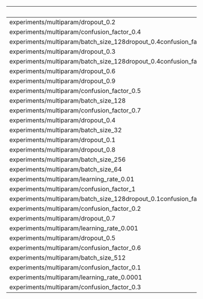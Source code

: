 |                                                                      |   accuracy |     loss |   epoch |
|:---------------------------------------------------------------------|-----------:|---------:|--------:|
| experiments/multiparam/dropout_0.2                                   |  0.843262  | 0.662897 |     112 |
| experiments/multiparam/confusion_factor_0.4                          |  0.758301  | 1.00817  |      47 |
| experiments/multiparam/batch_size_128dropout_0.4confusion_factor_0.4 |  0.890137  | 0.456597 |     124 |
| experiments/multiparam/dropout_0.3                                   |  0.830566  | 0.701236 |     118 |
| experiments/multiparam/batch_size_128dropout_0.4confusion_factor_0.5 |  0.897266  | 0.434528 |     127 |
| experiments/multiparam/dropout_0.6                                   |  0.848145  | 0.656696 |     108 |
| experiments/multiparam/dropout_0.9                                   |  0.818359  | 0.722093 |      92 |
| experiments/multiparam/confusion_factor_0.5                          |  0.737793  | 1.1484   |      25 |
| experiments/multiparam/batch_size_128                                |  0.859668  | 0.563829 |     104 |
| experiments/multiparam/confusion_factor_0.7                          |  0.625488  | 1.6763   |      34 |
| experiments/multiparam/dropout_0.4                                   |  0.895996  | 0.435964 |     115 |
| experiments/multiparam/batch_size_32                                 |  0.80754   | 0.796881 |      56 |
| experiments/multiparam/dropout_0.1                                   |  0.890137  | 0.473029 |     100 |
| experiments/multiparam/dropout_0.8                                   |  0.829102  | 0.719182 |      91 |
| experiments/multiparam/batch_size_256                                |  0.934721  | 0.347019 |      93 |
| experiments/multiparam/batch_size_64                                 |  0.854004  | 0.619003 |      95 |
| experiments/multiparam/learning_rate_0.01                            |  0.0897817 | 4.77297  |      18 |
| experiments/multiparam/confusion_factor_1                            |  0.715332  | 1.39309  |      23 |
| experiments/multiparam/batch_size_128dropout_0.1confusion_factor_0.4 |  0.879004  | 0.519446 |      88 |
| experiments/multiparam/confusion_factor_0.2                          |  0.695801  | 1.17506  |      24 |
| experiments/multiparam/dropout_0.7                                   |  0.827637  | 0.707262 |     113 |
| experiments/multiparam/learning_rate_0.001                           |  0.765137  | 0.984061 |      48 |
| experiments/multiparam/dropout_0.5                                   |  0.875977  | 0.520638 |      91 |
| experiments/multiparam/confusion_factor_0.6                          |  0.674316  | 1.38109  |      43 |
| experiments/multiparam/batch_size_512                                |  0.679839  | 1.3529   |      52 |
| experiments/multiparam/confusion_factor_0.1                          |  0.676758  | 1.27031  |      46 |
| experiments/multiparam/learning_rate_0.0001                          |  0.749504  | 1.27211  |      48 |
| experiments/multiparam/confusion_factor_0.3                          |  0.705078  | 1.23787  |      34 |